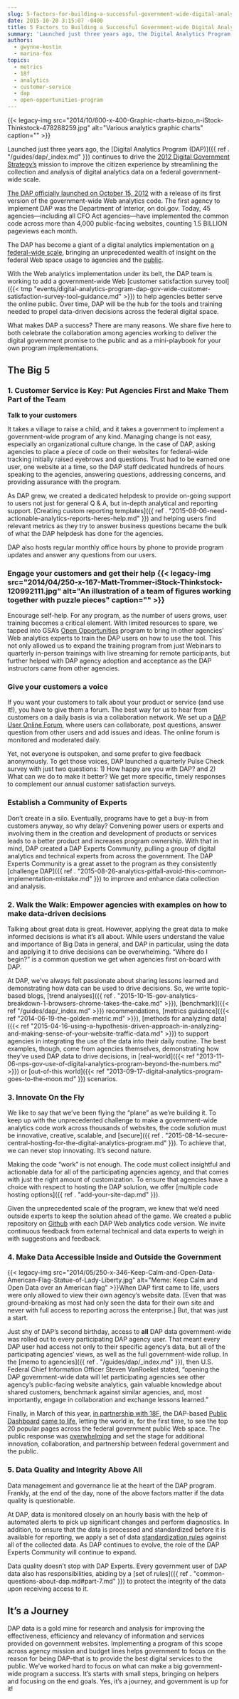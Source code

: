 ```yaml
---
slug: 5-factors-for-building-a-successful-government-wide-digital-analytics-program
date: 2015-10-20 3:15:07 -0400
title: 5 Factors to Building a Successful Government-wide Digital Analytics Program
summary: 'Launched just three years ago, the Digital Analytics Program (DAP) continues to drive the 2012 Digital Government Strategy’s mission to improve the citizen experience by streamlining the collection and analysis of digital analytics data on a federal government-wide scale. The DAP officially launched on October 15, 2012 with a release of its first version of'
authors:
  - gwynne-kostin
  - marina-fox
topics:
  - metrics
  - 18f
  - analytics
  - customer-service
  - dap
  - open-opportunities-program
---
```


{{< legacy-img src="2014/10/600-x-400-Graphic-charts-bizoo_n-iStock-Thinkstock-478288259.jpg" alt="Various analytics graphic charts" caption="" >}}

Launched just three years ago, the [Digital Analytics Program (DAP)]({{ ref . "/guides/dap/_index.md" }}) continues to drive the [2012 Digital Government Strategy’s](https://obamawhitehouse.archives.gov/sites/default/files/omb/egov/digital-government/digital-government.html#measure-performance) mission to improve the citizen experience by streamlining the collection and analysis of digital analytics data on a federal government-wide scale.

[The DAP officially launched on October 15, 2012](http://gsablogs.gsa.gov/dsic/2012/10/05/digital-analytics-program-helps-agencies-measure-web-performance/) with a release of its first version of the government-wide Web analytics code. The first agency to implement DAP was the Department of Interior, on doi.gov. Today, 45 agencies—including all CFO Act agencies—have implemented the common code across more than 4,000 public-facing websites, counting 1.5 BILLION pageviews each month.

The DAP has become a giant of a digital analytics implementation on [a federal-wide scale](https://pulse.cio.gov/), bringing an unprecedented wealth of insight on the federal Web space usage to agencies and the [public](https://analytics.usa.gov/).

With the Web analytics implementation under its belt, the DAP team is working to add a government-wide Web [customer satisfaction survey tool]({{< tmp "events/digital-analytics-program-dap-gov-wide-customer-satisfaction-survey-tool-guidance.md" >}}) to help agencies better serve the online public. Over time, DAP will be the hub for the tools and training needed to propel data-driven decisions across the federal digital space.

What makes DAP a success? There are many reasons. We share five here to both celebrate the collaboration among agencies working to deliver the digital government promise to the public and as a mini-playbook for your own program implementations.

## The Big 5

### 1. Customer Service is Key: Put Agencies First and Make Them Part of the Team

**Talk to your customers**

It takes a village to raise a child, and it takes a government to implement a government-wide program of any kind. Managing change is not easy, especially an organizational culture change. In the case of DAP, asking agencies to place a piece of code on their websites for federal-wide tracking initially raised eyebrows and questions. Trust had to be earned one user, one website at a time, so the DAP staff dedicated hundreds of hours speaking to the agencies, answering questions, addressing concerns, and providing assurance with the program.

As DAP grew, we created a dedicated helpdesk to provide on-going support to users not just for general Q & A, but in-depth analytical and reporting support. [Creating custom reporting templates]({{ ref . "2015-08-06-need-actionable-analytics-reports-heres-help.md" }}) and helping users find relevant metrics as they try to answer business questions became the bulk of what the DAP helpdesk has done for the agencies.

DAP also hosts regular monthly office hours by phone to provide program updates and answer any questions from our users.

### Engage your customers and get their help {{< legacy-img src="2014/04/250-x-167-Matt-Trommer-iStock-Thinkstock-120992111.jpg" alt="An illustration of a team of figures working together with puzzle pieces" caption="" >}}

Encourage self-help. For any program, as the number of users grows, user training becomes a critical element. With limited resources to spare, we tapped into GSA’s [Open Opportunities](https://openopps.digitalgov.gov/dashboard) program to bring in other agencies’ Web analytics experts to train the DAP users on how to use the tool. This not only allowed us to expand the training program from just Webinars to quarterly in-person trainings with live streaming for remote participants, but further helped with DAP agency adoption and acceptance as the DAP instructors came from other agencies.

### **Give your customers a voice**

If you want your customers to talk about your product or service (and use it!), you have to give them a forum. The best way for us to hear from customers on a daily basis is via a collaboration network. We set up a [DAP User Online Forum](https://www.yammer.com/dapusergrouponlineforum), where users can collaborate, post questions, answer question from other users and add issues and ideas. The online forum is monitored and moderated daily.

Yet, not everyone is outspoken, and some prefer to give feedback anonymously. To get those voices, DAP launched a quarterly Pulse Check survey with just two questions: 1) How happy are you with DAP? and 2) What can we do to make it better? We get more specific, timely responses to complement our annual customer satisfaction surveys.

### Establish a Community of Experts

Don’t create in a silo. Eventually, programs have to get a buy-in from customers anyway, so why delay? Convening power users or experts and involving them in the creation and development of products or services leads to a better product and increases program ownership. With that in mind, DAP created a DAP Experts Community, pulling a group of digital analytics and technical experts from across the government. The DAP Experts Community is a great asset to the program as they consistently [challenge DAP]({{ ref . "2015-08-26-analytics-pitfall-avoid-this-common-implementation-mistake.md" }}) to improve and enhance data collection and analysis.

### 2. Walk the Walk: Empower agencies with examples on how to make data-driven decisions

Talking about great data is great. However, applying the great data to make informed decisions is what it’s all about. While users understand the value and importance of Big Data in general, and DAP in particular, using the data and applying it to drive decisions can be overwhelming. “Where do I begin?” is a common question we get when agencies first on-board with DAP.

At DAP, we’ve always felt passionate about sharing lessons learned and demonstrating how data can be used to drive decisions. So, we write topic-based blogs, [trend analyses]({{ ref . "2015-10-15-gov-analytics-breakdown-1-browsers-chrome-takes-the-cake.md" >}}), [benchmark]({{< ref "/guides/dap/_index.md" >}}) recommendations, [metrics guidance]({{< ref "2014-06-19-the-golden-metric.md" >}}), [methods for analyzing data]({{< ref "2015-04-16-using-a-hypothesis-driven-approach-in-analyzing-and-making-sense-of-your-website-traffic-data.md" >}}) to support agencies in integrating the use of the data into their daily routine. The best examples, though, come from agencies themselves, demonstrating how they’ve used DAP data to drive decisions, in [real-world]({{< ref "2013-11-06-nps-gov-use-of-digital-analytics-program-beyond-the-numbers.md" >}}) or [out-of-this world]({{< ref "2013-09-17-digital-analytics-program-goes-to-the-moon.md" }}) scenarios.

### 3. Innovate On the Fly

We like to say that we’ve been flying the “plane” as we’re building it. To keep up with the unprecedented challenge to make a government-wide analytics code work across thousands of websites, the code solution must be innovative, creative, scalable, and [secure]({{ ref . "2015-08-14-secure-central-hosting-for-the-digital-analytics-program.md" }}). To achieve that, we can never stop innovating. It’s second nature.

Making the code “work” is not enough. The code must collect insightful and actionable data for all of the participating agencies agency, and that comes with just the right amount of customization. To ensure that agencies have a choice with respect to hosting the DAP solution, we offer [multiple code hosting options]({{ ref . "add-your-site-dap.md" }}).

Given the unprecedented scale of the program, we knew that we’d need outside experts to keep the solution ahead of the game. We created a public repository on [Github](https://github.com/digital-analytics-program/gov-wide-code) with each DAP Web analytics code version. We invite continuous feedback from external technical and data experts to weigh in with suggestions and feedback.

### 4. Make Data Accessible Inside and Outside the Government

{{< legacy-img src="2014/05/250-x-346-Keep-Calm-and-Open-Data-American-Flag-Statue-of-Lady-Liberty.jpg" alt="Meme: Keep Calm and Open Data over an American flag" >}}When DAP first came to life, users were only allowed to view their own agency’s website data. [Even that was ground-breaking as most had only seen the data for their own site and never with full access to reporting across the enterprise.] But, that was just a start.

Just shy of DAP’s second birthday, access to **all** DAP data government-wide was rolled out to every participating DAP agency user. That meant every DAP user had access not only to their specific agency’s data, but all of the participating agencies’ views, as well as the full government-wide rollup. In the [memo to agencies]({{ ref . "/guides/dap/_index.md" }}), then U.S. Federal Chief Information Officer Steven VanRoekel stated, “opening the DAP government-wide data will let participating agencies see other agency’s public-facing website analytics, gain valuable knowledge about shared customers, benchmark against similar agencies, and, most importantly, engage in collaboration and exchange lessons learned.”

Finally, in March of this year, [in partnership with 18F](https://18f.gsa.gov/2015/03/19/how-we-built-analytics-usa-gov/), the DAP-based [Public Dashboard](https://obamawhitehouse.archives.gov/blog/2015/03/19/turning-government-data-better-public-service) [came to life](http://mashable.com/2015/03/19/white-house-open-source-analytics/#9um3OMTT1qq1), letting the world in, for the first time, to see the top 20 popular pages across the federal government public Web space. The public response was [overwhelming](http://www.marketwatch.com/story/americans-really-want-to-know-wheres-my-tax-refund-2015-03-19) and set the stage for additional innovation, collaboration, and partnership between federal government and the public.

### 5. Data Quality and Integrity Above All

Data management and governance lie at the heart of the DAP program. Frankly, at the end of the day, none of the above factors matter if the data quality is questionable.

At DAP, data is monitored closely on an hourly basis with the help of automated alerts to pick up significant changes and perform diagnostics. In addition, to ensure that the data is processed and standardized before it is available for reporting, we apply a set of data [standardization rules](https://github.com/digital-analytics-program/gov-wide-code/issues/10) against all of the collected data. As DAP continues to evolve, the role of the DAP Experts Community will continue to expand.

Data quality doesn’t stop with DAP Experts. Every government user of DAP data also has responsibilities, abiding by a [set of rules]({{ ref . "common-questions-about-dap.md#part-7.md" }}) to protect the integrity of the data upon receiving access to it.

## It’s a Journey

DAP data is a gold mine for research and analysis for improving the effectiveness, efficiency and relevancy of information and services provided on government websites. Implementing a program of this scope across agency mission and budget lines helps government to focus on the reason for being DAP&#8211;that is to provide the best digital services to the public. We’ve worked hard to focus on what can make a big government-wide program a success. It’s starts with small steps, bringing on helpers and focusing on the end goals. Yes, it’s a journey, and government is up for it!
